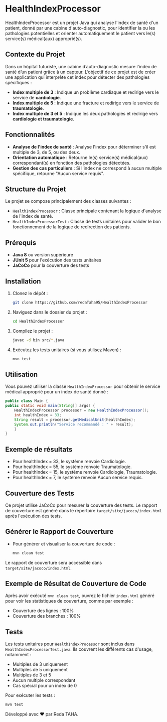 # HealthIndexProcessor

HealthIndexProcessor est un projet Java qui analyse l'index de santé d'un patient, donné par une cabine d'auto-diagnostic, pour identifier la ou les pathologies potentielles et orienter automatiquement le patient vers le(s) service(s) médical(aux) approprié(s).

## Contexte du Projet

Dans un hôpital futuriste, une cabine d’auto-diagnostic mesure l'index de santé d’un patient grâce à un capteur. L’objectif de ce projet est de créer une application qui interprète cet index pour détecter des pathologies spécifiques :

- **Index multiple de 3** : Indique un problème cardiaque et redirige vers le service de **cardiologie**.
- **Index multiple de 5** : Indique une fracture et redirige vers le service de **traumatologie**.
- **Index multiple de 3 et 5** : Indique les deux pathologies et redirige vers **cardiologie et traumatologie**.

## Fonctionnalités

- **Analyse de l'index de santé** : Analyse l'index pour déterminer s'il est multiple de 3, de 5, ou des deux.
- **Orientation automatique** : Retourne le(s) service(s) médical(aux) correspondant(s) en fonction des pathologies détectées.
- **Gestion des cas particuliers** : Si l'index ne correspond à aucun multiple spécifique, retourne "Aucun service requis".

## Structure du Projet

Le projet se compose principalement des classes suivantes :

- `HealthIndexProcessor` : Classe principale contenant la logique d'analyse de l'index de santé.
- `HealthIndexProcessorTest` : Classe de tests unitaires pour valider le bon fonctionnement de la logique de redirection des patients.

## Prérequis

- **Java 8** ou version supérieure
- **JUnit 5** pour l'exécution des tests unitaires
- **JaCoCo** pour la couverture des tests

## Installation

1. Clonez le dépôt :

   ```bash
   git clone https://github.com/redaTaha95/HealthIndexProcessor

2. Naviguez dans le dossier du projet :

    ```bash
   cd HealthIndexProcessor

3. Compilez le projet :

    ```bash
   javac -d bin src/*.java

4. Exécutez les tests unitaires (si vous utilisez Maven) :
    
    ```bash
   mvn test

## Utilisation
Vous pouvez utiliser la classe `HealthIndexProcessor` pour obtenir le service médical approprié pour un index de santé donné :

```java
public class Main {
public static void main(String[] args) {
    HealthIndexProcessor processor = new HealthIndexProcessor();
    int healthIndex = 33;
    String result = processor.getMedicalUnit(healthIndex);
    System.out.println("Service recommandé : " + result);
    }
}
```

## Exemple de résultats
- Pour healthIndex = 33, le système renvoie Cardiologie.
- Pour healthIndex = 55, le système renvoie Traumatologie.
- Pour healthIndex = 15, le système renvoie Cardiologie, Traumatologie.
- Pour healthIndex = 7, le système renvoie Aucun service requis.

## Couverture des Tests
Ce projet utilise JaCoCo pour mesurer la couverture des tests. Le rapport de couverture est généré dans le répertoire `target/site/jacoco/index.html` après l'exécution des tests.

## Générer le Rapport de Couverture
* Pour générer et visualiser la couverture de code :

    ```bash
  mvn clean test

Le rapport de couverture sera accessible dans `target/site/jacoco/index.html`.

## Exemple de Résultat de Couverture de Code
Après avoir exécuté `mvn clean test`, ouvrez le fichier `index.html` généré pour voir les statistiques de couverture, comme par exemple :

- Couverture des lignes : 100%
- Couverture des branches : 100%

## Tests
Les tests unitaires pour `HealthIndexProcessor` sont inclus dans `HealthIndexProcessorTest.java`. Ils couvrent les différents cas d'usage, notamment :

- Multiples de 3 uniquement
- Multiples de 5 uniquement
- Multiples de 3 et 5
- Aucun multiple correspondant
- Cas spécial pour un index de 0

Pour exécuter les tests :

```bash
mvn test
```

Développé avec ❤️ par Reda TAHA.
